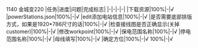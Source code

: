 1140 金城变220
|任务|进度|问题|完成标志|
|-|-|-|-|
|下载资源|100%|-|√
|powerStations.json|100%|-|√
|edit添加电站信息|100%|-|√
|是否需要底部排版方式，如果是1920*786尺寸的话|100%|-|√
|检查接线图是否正确显示(关掉customer)|100%|-|√
|修改workpoint|100%|-|√
|保电范围名称|100%|-|√
|停电范围名称|100%|-|√
|母线填写|100%|-|√
|确定方位|100%|-|√
100%|-|√